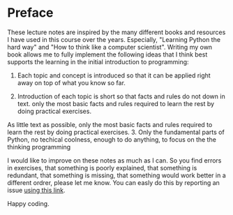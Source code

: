 

# Preface

These lecture notes are inspired by the many different books and resources I have used in this course over the years. Especially, "Learning Python the hard way" and "How to think like a computer scientist". Writing my own book allows me to fully implement the following ideas that I think best supports the learning in the initial introduction to programming:

1. Each topic and concept is introduced so that it can be applied right away on top of what you know so far.


2. Introduction of each topic is short so that facts and rules do not down in text. only the most basic facts and rules required to learn the rest by doing practical exercises.

As little text as possible, only the most basic facts and rules required to learn the rest by doing practical exercises. 
3. Only the fundamental parts of Python, no techical coolness, enough to do anything, to focus on the the thinking programming

I would like to improve on these notes as much as I can. So you find errors in exercises, that something is poorly explained, that something is redundant, that something is missing, that something would work better in a different ordrer, please let me know. You can easly do this by reporting an issue [using this link](https://github.com/kaspermunch/bioinf-prog-course/issues).

Happy coding.
